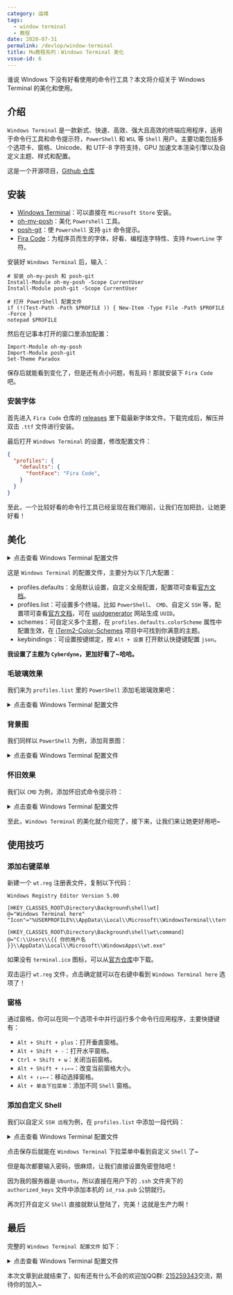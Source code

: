 ```yaml
---
category: 运维
tags:
  - window terminal
  - 教程
date: 2020-07-31
permalink: /devlop/window-terminal
title: Mu教程系列：Windows Terminal 美化
vssue-id: 6
---
```


谁说 Windows 下没有好看使用的命令行工具？本文将介绍关于 Windows Terminal 的美化和使用。

<!-- more -->

## 介绍

`Windows Terminal` 是一款新式、快速、高效、强大且高效的终端应用程序，适用于命令行工具和命令提示符，`PowerShell` 和 `WSL` 等 `Shell` 用户。主要功能包括多个选项卡、窗格、Unicode、和 UTF-8 字符支持，GPU 加速文本渲染引擎以及自定义主题、样式和配置。

这是一个开源项目，[Github 仓库][1]

## 安装

- [Windows Terminal][2]：可以直接在 `Microsoft Store` 安装。
- [oh-my-posh][3]：美化 `Powershell` 工具。
- [posh-git][4]：使 `Powershell` 支持 `git` 命令提示。
- [Fira Code][5]：为程序员而生的字体，好看、编程连字特性、支持 `PowerLine` 字符。

安装好 `Windows Terminal` 后，输入：

```shell
# 安装 oh-my-posh 和 posh-git
Install-Module oh-my-posh -Scope CurrentUser
Install-Module posh-git -Scope CurrentUser

# 打开 PowerShell 配置文件
if (!(Test-Path -Path $PROFILE )) { New-Item -Type File -Path $PROFILE -Force }
notepad $PROFILE
```

然后在记事本打开的窗口里添加配置：

```shell
Import-Module oh-my-posh
Import-Module posh-git
Set-Theme Paradox
```

保存后就能看到变化了，但是还有点小问题，有乱码！那就安装下 `Fira Code` 吧。

### 安装字体

首先进入 `Fira Code` 仓库的 [releases][10] 里下载最新字体文件。下载完成后，解压并双击 `.ttf` 文件进行安装。

最后打开 `Windows Terminal` 的设置，修改配置文件：

```json {4}
{
  "profiles": {
    "defaults": {
      "fontFace": "Fira Code",
    }
  }
}
```

至此，一个比较好看的命令行工具已经呈现在我们眼前，让我们在加把劲，让她更好看！

## 美化

<details>
<summary>点击查看 Windows Terminal 配置文件</summary>

```json
{
  "$schema": "https://aka.ms/terminal-profiles-schema",
  "defaultProfile": "{61c54bbd-c2c6-5271-96e7-009a87ff44bf}",
  "profiles": {
    "defaults": {
      "colorScheme": "Cyberdyne", // 设置主题名称
      "background": "#191323",    // 背景颜色
      "commandline": "powershell.exe", // 此处终端打开PS
      "cursorColor": "#FFFFFF",   // 光标颜色
      "cursorShape": "bar",       // 光标形状（默认为bar，即条状）
      "fontFace": "Fira Code",    // 字体
      "fontSize": 14,             // 字号
      "guid": "{61c54bbd-c2c6-5271-96e7-009a87ff44bf}", // 唯一标识符，随机生成
      "name": "PowerShell",       // 在下拉菜单里显示的名称
      "tabTitle": "PowerShell",   // 在选项卡上显示的名称
      "startingDirectory" : "."   // 起始目录
    },
    "list": [
      {
        "guid": "{61c54bbd-c2c6-5271-96e7-009a87ff44bf}",
        "name": "PowerShell",
        "commandline": "powershell.exe",
        "hidden": false
      },
      {
        "guid": "{0caa0dad-35be-5f56-a8ff-afceeeaa6101}",
        "name": "CMD",
        "commandline": "cmd.exe",
        "hidden": false
      },
      {
        "guid": "{b453ae62-4e3d-5e58-b989-0a998ec441b8}",
        "hidden": false,
        "name": "Azure Cloud Shell",
        "source": "Windows.Terminal.Azure"
      },
      {
        "guid": "{2c4de342-38b7-51cf-b940-2309a097f518}",
        "hidden": false,
        "name": "WSL",
        "source": "c:\\WINDOWS\\System32\\wsl.exe"
      }
    ]
  },
  "schemes": [
    {
      "name": "Cyberdyne",
      "black": "#080808",
      "red": "#ff8373",
      "green": "#00c172",
      "yellow": "#d2a700",
      "blue": "#0071cf",
      "purple": "#ff90fe",
      "cyan": "#6bffdd",
      "white": "#f1f1f1",
      "brightBlack": "#2e2e2e",
      "brightRed": "#ffc4be",
      "brightGreen": "#d6fcba",
      "brightYellow": "#fffed5",
      "brightBlue": "#c2e3ff",
      "brightPurple": "#ffb2fe",
      "brightCyan": "#e6e7fe",
      "brightWhite": "#ffffff",
      "background": "#151144",
      "foreground": "#00ff92"
    }
  ],
  "keybindings": [
    // 复制黏贴默认 Ctrl+Shift+C and Ctrl+Shift+V
    {
      "command": {
        "action": "copy",
        "singleLine": false
      },
      "keys": "ctrl+c"
    },
    {
      "command": "paste",
      "keys": "ctrl+v"
    },
    // 打开新窗口
    {
      "command": {
        "action": "splitPane",
        "split": "auto",
        "splitMode": "duplicate"
      },
      "keys": "alt+shift+d"
    }
  ]
}
```
</details>

这是 `Windows Terminal` 的配置文件，主要分为以下几大配置：

- profiles.defaults：全局默认设置，自定义全局配置，配置项可查看[官方文档][7]。
- profiles.list：可设置多个终端，比如 `PowerShell`、 `CMD`、自定义 `SSH` 等，配置项可查看[官方文档][8]，可在 [uuidgenerator][11] 网站生成 `UUID`。
- schemes：可自定义多个主题，在 `profiles.defaults.colorScheme` 属性中配置生效，在 [iTerm2-Color-Schemes][9] 项目中可找到你满意的主题。
- keybindings：可设置按键绑定，按 `Alt + 设置` 打开默认快捷键配置 `json`。

**我设置了主题为 `Cyberdyne`，更加好看了~哈哈。**

### 毛玻璃效果

我们来为 `profiles.list` 里的 `PowerShell` 添加毛玻璃效果吧：

<details>
<summary>点击查看 Windows Terminal 配置文件</summary>

```json {9-10}
{
  // ...略
  "profiles": {
    // ...略
    "list": [
      {
        "guid": "{61c54bbd-c2c6-5271-96e7-009a87ff44bf}",
        // ...略
        "useAcrylic": true,          // 是否启用亚克力效果
        "acrylicOpacity": 0.5,       // 亚克力不透明度
        "colorScheme" : "Cyberdyne", // 主题
        "background": "#191323",     // 背景色
        "cursorColor" : "#FFFFFF"    // 光标颜色
      },
      // ...略
    ]
  },
  // ...略
}
```
</details>

### 背景图

我们同样以 `PowerShell` 为例，添加背景图：

<details>
<summary>点击查看 Windows Terminal 配置文件</summary>

```json {9-12}
{
  // ...略
  "profiles": {
    // ...略
    "list": [
      {
        "guid": "{61c54bbd-c2c6-5271-96e7-009a87ff44bf}",
        // ...略
        "backgroundImage" : "C:/Path/To/File/.png", // 图片位置，支持.jpg、.png、.gif文件
        "backgroundImageOpacity" : 0.25,            // 透明度
        "backgroundImageAlignment" : "center",      // 对齐方式：center、left、top、right、bottom、topLeft等
        "backgroundImageStretchMode" : "uniformToFill" // 背景图像拉伸模式：none 不拉伸、fill 拉伸铺满、uniform 按比例拉伸、uniformToFill 按比例拉伸铺满
      },
      // ...略
    ]
  },
  // ...略
}
```
</details>

### 怀旧效果

我们以 `CMD` 为例，添加怀旧式命令提示符：

<details>
<summary>点击查看 Windows Terminal 配置文件</summary>

```json {9}
{
  // ...略
  "profiles": {
    // ...略
    "list": [
      {
        "guid": "{0caa0dad-35be-5f56-a8ff-afceeeaa6101}",
        // ...略
        "experimental.retroTerminalEffect": true,
        "colorScheme" : "Retro"
      },
      // ...略
    ]
  },
  "schemes": [
    {
      "name": "Retro",
      "background": "#000000",
      "black": "#00ff00",
      "blue": "#00ff00",
      "brightBlack": "#00ff00",
      "brightBlue": "#00ff00",
      "brightCyan": "#00ff00",
      "brightGreen": "#00ff00",
      "brightPurple": "#00ff00",
      "brightRed": "#00ff00",
      "brightWhite": "#00ff00",
      "brightYellow": "#00ff00",
      "cyan": "#00ff00",
      "foreground": "#00ff00",
      "green": "#00ff00",
      "purple": "#00ff00",
      "red": "#00ff00",
      "white": "#00ff00",
      "yellow": "#00ff00"
      }
    ]
  // ...略
}
```
</details>

至此，`Windows Terminal` 的美化就介绍完了，接下来，让我们来让她更好用吧~

## 使用技巧

### 添加右键菜单

新建一个 `wt.reg` 注册表文件，复制以下代码：

```shell
Windows Registry Editor Version 5.00
​
[HKEY_CLASSES_ROOT\Directory\Background\shell\wt]
@="Windows Terminal here"
"Icon"="%USERPROFILE%\\AppData\\Local\\Microsoft\\WindowsTerminal\\terminal.ico"
​
[HKEY_CLASSES_ROOT\Directory\Background\shell\wt\command]
@="C:\\Users\\{{ 你的用户名 }}\\AppData\\Local\\Microsoft\\WindowsApps\\wt.exe"
```

如果没有 `terminal.ico` 图标，可以从[官方仓库][12]中下载。

双击运行 `wt.reg` 文件，点击确定就可以在右键中看到 `Windows Terminal here` 选项了！

### 窗格

通过窗格，你可以在同一个选项卡中并行运行多个命令行应用程序，主要快捷键有：

- `Alt + Shift + plus`：打开垂直窗格。
- `Alt + Shift + -`：打开水平窗格。
- `Ctrl + Shift + w`：关闭当前窗格。
- `Alt + Shift + ↑↓←→`：改变当前窗格大小。
- `Alt + ↑↓←→`：移动选择窗格。
- `Alt + 单击下拉菜单`：添加不同 `Shell` 窗格。

### 添加自定义 Shell

我们以自定义 `SSH 远程`为例，在 `profiles.list` 中添加一段代码：

<details>
<summary>点击查看 Windows Terminal 配置文件</summary>

```json{15}
{
  // ...略
  "profiles": {
    "list": [
      // ...略
      {
        "guid": "{5dd4202b-5f35-4951-b969-6924c8077d55}",
        "name": "Bingblue",
        "tabTitle": "Bingblue",
        "suppressApplicationTitle": true,
        "useAcrylic": true,
        "acrylicOpacity": 0.7,
        "background": "#3C0315",
        "colorScheme": "Raspberry",
        "commandline": "ssh -p 22 root@122.51.109.178",
        "icon": "%USERPROFILE%\\AppData\\Local\\Microsoft\\WindowsTerminal\\b.png",
        "hidden": false
      },
    ]
  }
}
```
</details>

点击保存后就能在 `Windows Terminal` 下拉菜单中看到自定义 `Shell` 了~

但是每次都要输入密码，很麻烦，让我们直接设置免密登陆吧！

因为我的服务器是 `Ubuntu`，所以直接在用户下的 `.ssh` 文件夹下的 `authorized_keys` 文件中添加本机的 `id_rsa.pub` 公钥就行。

再次打开自定义 `Shell` 直接就默认登陆了，完美！这就是生产力啊！

## 最后

完整的 `Windows Terminal 配置文件` 如下：

<details>
<summary>点击查看 Windows Terminal 配置文件</summary>

```json
{
  "$schema": "https://aka.ms/terminal-profiles-schema",
  "defaultProfile": "{61c54bbd-c2c6-5271-96e7-009a87ff44bf}",
  "profiles": {
    "defaults": {
      "colorScheme": "Cyberdyne",
      "background": "#191323",
      "cursorColor": "#FFFFFF",
      "fontFace": "Fira Code",
      "fontSize": 14,
      "guid": "{61c54bbd-c2c6-5271-96e7-009a87ff44bf}",
      "startingDirectory" : "."
    },
    "list": [
      {
        "guid": "{61c54bbd-c2c6-5271-96e7-009a87ff44bf}",
        "name": "PowerShell",
        "commandline": "powershell.exe",
        "useAcrylic": true,
        "acrylicOpacity": 0.6,
        "colorScheme": "Cyberdyne",
        "hidden": false
      },
      {
        "guid": "{0caa0dad-35be-5f56-a8ff-afceeeaa6101}",
        "name": "CMD",
        "commandline": "cmd.exe",
        "experimental.retroTerminalEffect": true,
        "colorScheme": "Retro",
        "hidden": false
      },
      {
        "guid": "{2c4de342-38b7-51cf-b940-2309a097f518}",
        "name": "Ubuntu",
        "tabTitle": "Ubuntu",
        "suppressApplicationTitle": true,
        "useAcrylic": true,
        "acrylicOpacity": 0.6,
        "background": "#3C0315",
        "colorScheme": "Raspberry",
        "padding": "5, 5, 5, 5",
        "source": "Windows.Terminal.Wsl",
        "hidden": false
      },
      {
        "guid": "{5dd4202b-5f35-4951-b969-6924c8077d55}",
        "name": "Bingblue",
        "tabTitle": "Bingblue",
        "suppressApplicationTitle": true,
        "useAcrylic": true,
        "acrylicOpacity": 0.7,
        "background": "#3C0315",
        "colorScheme": "Raspberry",
        "commandline": "ssh -p 22 root@122.51.109.178",
        "icon": "%USERPROFILE%\\AppData\\Local\\Microsoft\\WindowsTerminal\\b.png",
        "hidden": false
      },
      {
        "guid": "{b453ae62-4e3d-5e58-b989-0a998ec441b8}",
        "name": "Azure Cloud Shell",
        "source": "Windows.Terminal.Azure",
        "hidden": false
      }
    ]
  },
  "schemes": [
    {
      "name": "Raspberry",
      "background": "#3C0315",
      "black": "#282A2E",
      "blue": "#0170C5",
      "brightBlack": "#676E7A",
      "brightBlue": "#80c8ff",
      "brightCyan": "#8ABEB7",
      "brightGreen": "#B5D680",
      "brightPurple": "#AC79BB",
      "brightRed": "#BD6D85",
      "brightWhite": "#FFFFFD",
      "brightYellow": "#FFFD76",
      "cyan": "#3F8D83",
      "foreground": "#FFFFFD",
      "green": "#76AB23",
      "purple": "#7D498F",
      "red": "#BD0940",
      "white": "#FFFFFD",
      "yellow": "#E0DE48"
    },
    {
      "name": "Retro",
      "background": "#000000",
      "black": "#00ff00",
      "blue": "#00ff00",
      "brightBlack": "#00ff00",
      "brightBlue": "#00ff00",
      "brightCyan": "#00ff00",
      "brightGreen": "#00ff00",
      "brightPurple": "#00ff00",
      "brightRed": "#00ff00",
      "brightWhite": "#00ff00",
      "brightYellow": "#00ff00",
      "cyan": "#00ff00",
      "foreground": "#00ff00",
      "green": "#00ff00",
      "purple": "#00ff00",
      "red": "#00ff00",
      "white": "#00ff00",
      "yellow": "#00ff00"
    },
    {
      "name": "Cyberdyne",
      "black": "#080808",
      "red": "#ff8373",
      "green": "#00c172",
      "yellow": "#d2a700",
      "blue": "#0071cf",
      "purple": "#ff90fe",
      "cyan": "#6bffdd",
      "white": "#f1f1f1",
      "brightBlack": "#2e2e2e",
      "brightRed": "#ffc4be",
      "brightGreen": "#d6fcba",
      "brightYellow": "#fffed5",
      "brightBlue": "#c2e3ff",
      "brightPurple": "#ffb2fe",
      "brightCyan": "#e6e7fe",
      "brightWhite": "#ffffff",
      "background": "#151144",
      "foreground": "#00ff92"
    },
    {
      "name": "Dracula",
      "background": "#272935",
      "black": "#21222C",
      "blue": "#BD93F9",
      "cyan": "#8BE9FD",
      "foreground": "#F8F8F2",
      "green": "#50FA7B",
      "purple": "#FF79C6",
      "red": "#FF5555",
      "white": "#F8F8F2",
      "yellow": "#FFB86C",
      "brightBlack": "#6272A4",
      "brightBlue": "#D6ACFF",
      "brightCyan": "#A4FFFF",
      "brightGreen": "#69FF94",
      "brightPurple": "#FF92DF",
      "brightRed": "#FF6E6E",
      "brightWhite": "#F8F8F2",
      "brightYellow": "#FFFFA5"
    }
  ],
  "keybindings": [
    {
      "command": {
        "action": "copy",
        "singleLine": false
      },
      "keys": "ctrl+c"
    },
    {
      "command": "paste",
      "keys": "ctrl+v"
    },
    {
      "command": {
        "action": "splitPane",
        "split": "auto",
        "splitMode": "duplicate"
      },
      "keys": "ctrl+n"
    }
  ]
}
```
</details>

本次文章到此就结束了，如有还有什么不会的欢迎加QQ群: [215259343][13]交流，期待你的加入~

[1]:https://github.com/microsoft/terminal
[2]:https://www.microsoft.com/zh-cn/p/windows-terminal-preview/9n0dx20hk701#activetab=pivot:overviewtab
[3]:https://github.com/JanDeDobbeleer/oh-my-posh
[4]:https://github.com/dahlbyk/posh-git
[5]:https://github.com/tonsky/FiraCode
[6]:https://github.com/mbadolato/iTerm2-Color-Schemes
[7]:https://docs.microsoft.com/zh-cn/windows/terminal/customize-settings/global-settings
[8]:https://docs.microsoft.com/zh-cn/windows/terminal/customize-settings/profile-settings
[9]:https://github.com/mbadolato/iTerm2-Color-Schemes
[10]:https://github.com/tonsky/FiraCode/releases
[11]:https://www.uuidgenerator.net/
[12]:https://github.com/microsoft/terminal/blob/master/res/terminal.ico
[13]:https://jq.qq.com/?_wv=1027&k=5tyQDAd
